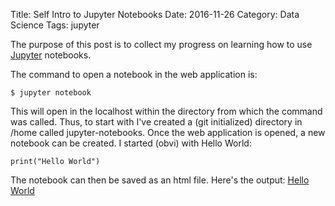 Title: Self Intro to Jupyter Notebooks
Date: 2016-11-26
Category: Data Science
Tags: jupyter

The purpose of this post is to collect my progress on learning how to use [Jupyter](http://jupyter.org) notebooks. 

The command to open a notebook in the web application is:
```
$ jupyter notebook
```

This will open in the localhost within the directory from which the command was called. Thus, to start with I've created a (git initialized) directory in /home called jupyter-notebooks. Once the web application is opened, a new notebook can be created. I started (obvi) with Hello World:
```
print("Hello World")
```

The notebook can then be saved as an html file. Here's the output:
[Hello World]({filename}./jupyter-html/HelloWorld.html)
